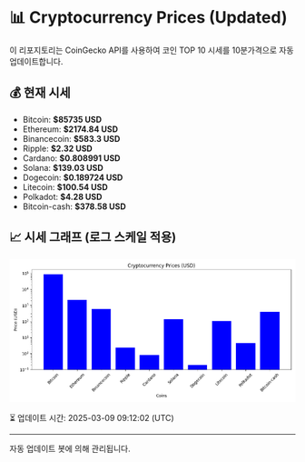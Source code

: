 
# 📊 Cryptocurrency Prices (Updated)

이 리포지토리는 CoinGecko API를 사용하여 코인 TOP 10 시세를 10분가격으로 자동 업데이트합니다.

## 💰 현재 시세
- Bitcoin: **$85735 USD**
- Ethereum: **$2174.84 USD**
- Binancecoin: **$583.3 USD**
- Ripple: **$2.32 USD**
- Cardano: **$0.808991 USD**
- Solana: **$139.03 USD**
- Dogecoin: **$0.189724 USD**
- Litecoin: **$100.54 USD**
- Polkadot: **$4.28 USD**
- Bitcoin-cash: **$378.58 USD**

## 📈 시세 그래프 (로그 스케일 적용)
![Crypto Prices](crypto_prices.png)

⏳ 업데이트 시간: 2025-03-09 09:12:02 (UTC)

---
자동 업데이트 봇에 의해 관리됩니다.
